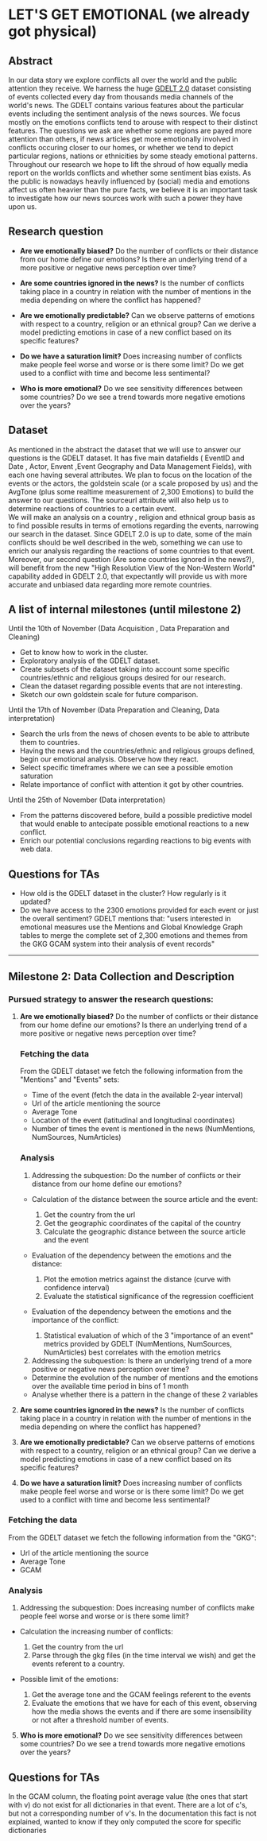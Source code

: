 # LET'S GET EMOTIONAL (we already got physical)

## Abstract

In our data story we explore conflicts all over the world and the public attention they receive. We harness the huge [GDELT 2.0](https://www.gdeltproject.org/data.html#documentation) dataset consisting of events collected every day from thousands media channels of the world's news. The GDELT contains various features about the particular events including the sentiment analysis of the news sources. We focus mostly on the emotions conflicts tend to arouse with respect to their distinct features. The questions we ask are whether some regions are payed more attention than others, if news articles get more emotionally involved in conflicts occuring closer to our homes, or whether we tend to depict particular regions, nations or ethnicities by some steady emotional patterns. Throughout our research we hope to lift the shroud of how equally media report on the worlds conflicts and whether some sentiment bias exists. As the public is nowadays heavily influenced by (social) media and emotions affect us often heavier than the pure facts, we believe it is an important task to investigate how our news sources work with such a power they have upon us. 


## Research question

- **Are we emotionally biased?** Do the number of conflicts or their distance from our home define our emotions? Is there an underlying trend of a more positive or negative news perception over time?

- **Are some countries ignored in the news?**  Is the number of conflicts taking place in a country in relation with the number of mentions in the media depending on where the conflict has happened? 

- **Are we emotionally predictable?** Can we observe patterns of emotions with respect to a country, religion or an ethnical group? Can we derive a model predicting emotions in case of a new conflict based on its specific features?

- **Do we have a saturation limit?** Does increasing number of conflicts make people feel worse and worse or is there some limit? Do we get used to a conflict with time and become less sentimental? 

- **Who is more emotional?** Do we see sensitivity differences between some countries? Do we see a trend towards more negative emotions over the years?


## Dataset
As mentioned in the abstract the dataset that we will use to answer our questions is the GDELT dataset. It has five main datafields ( EventID and Date , Actor, Envent ,Event Geography and Data Management Fields), with each one having several attributes. We plan to focus on the location of the events or the actors, the goldstein scale (or a scale proposed by us) and the AvgTone (plus some realtime measurement of 2,300 Emotions) to build the answer to our questions. The sourceurl attribute will also help us to determine reactions of countries to a certain event.   
We will make an analysis on a country , religion and ethnical group basis as to find possible results in terms of emotions regarding the events, narrowing our search in the dataset. Since GDELT 2.0 is up to date, some of the main conflicts should be well described in the web, something we can use to enrich our analysis regarding the reactions of some countries to that event. Moreover, our second question (Are some countries ignored in the news?), will benefit from the new "High Resolution View of the Non-Western World" capability added in GDELT 2.0, that expectantly will provide us with more accurate and unbiased data regarding more remote countries.

## A list of internal milestones (until milestone 2)
Until the 10th of November (Data Acquisition , Data Preparation and Cleaning)
- Get to know how to work in the cluster.
- Exploratory analysis of the GDELT dataset.
- Create subsets of the dataset taking into account some specific countries/ethnic and religious groups desired for our research.
- Clean the dataset regarding possible events that are not interesting.
- Sketch our own goldstein scale for future comparison.

Until the 17th of November (Data Preparation and Cleaning, Data interpretation)
- Search the urls from the news of chosen events to be able to attribute them to countries.
- Having the news and the countries/ethnic and religious groups defined, begin our emotional analysis. Observe how they react.
- Select specific timeframes where we can see a possible emotion saturation
- Relate importance of conflict with attention it got by other countries.

Until the 25th of November (Data interpretation) 
- From the patterns discovered before, build a possible predictive model that would enable to antecipate possible emotional reactions to a new conflict.
- Enrich our potential conclusions regarding reactions to big events with web data.


## Questions for TAs

- How old is the GDELT dataset in the cluster? How regularly is it updated?
- Do we have access to the 2300 emotions provided for each event or just the overall sentiment? GDELT mentions that: "users interested in emotional measures use the Mentions and Global Knowledge Graph tables to merge the complete set of 2,300 emotions and themes from the GKG GCAM system into their analysis of event records"

---

## Milestone 2: Data Collection and Description

### Pursued strategy to answer the research questions:

1. **Are we emotionally biased?** Do the number of conflicts or their distance from our home define our emotions? Is there an underlying trend of a more positive or negative news perception over time?

    ### Fetching the data 

    From the GDELT dataset we fetch the following information from the "Mentions" and "Events" sets:

    - Time of the event (fetch the data in the available 2-year interval)
    - Url of the article mentioning the source 
    - Average Tone 
    - Location of the event (latitudinal and longitudinal coordinates)
    - Number of times the event is mentioned in the news (NumMentions, NumSources, NumArticles) 

    ### Analysis

    1. Addressing the subquestion: Do the number of conflicts or their distance from our home define our emotions?

    - Calculation of the distance between the source article and the event: 
        1. Get the country from the url 
        2. Get the geographic coordinates of the capital of the country
        3. Calculate the geographic distance between the source article and the event

    - Evaluation of the dependency between the emotions and the distance: 
        1. Plot the emotion metrics against the distance (curve with confidence interval)
        2. Evaluate the statistical significance of the regression coefficient

    - Evaluation of the dependency between the emotions and the importance of the conflict:
        1. Statistical evaluation of which of the 3 "importance of an event" metrics provided by GDELT (NumMentions, NumSources, NumArticles) best correlates with the emotion metrics

    2. Addressing the subquestion: Is there an underlying trend of a more positive or negative news perception over time?

    - Determine the evolution of the number of mentions and the emotions over the available time period in bins of 1 month
    - Analyse whether there is a pattern in the change of these 2 variables
  
2. **Are some countries ignored in the news?**  Is the number of conflicts taking place in a country in relation with the number of mentions in the media depending on where the conflict has happened? 

3. **Are we emotionally predictable?** Can we observe patterns of emotions with respect to a country, religion or an ethnical group? Can we derive a model predicting emotions in case of a new conflict based on its specific features?

4. **Do we have a saturation limit?** Does increasing number of conflicts make people feel worse and worse or is there some limit? Do we get used to a conflict with time and become less sentimental?

  ### Fetching the data 

  From the GDELT dataset we fetch the following information from the "GKG":

  - Url of the article mentioning the source 
  - Average Tone 
  - GCAM 

  ### Analysis
  
  1. Addressing the subquestion: Does increasing number of conflicts make people feel worse and worse or is there some limit?

  - Calculation the increasing number of conflicts: 
      1. Get the country from the url 
      2. Parse through the gkg files (in the time interval we wish) and get the events referent to a country.
      
  - Possible limit of the emotions: 
      1. Get the average tone and the GCAM feelings referent to the events
      2. Evaluate the emotions that we have for each of this event, observing how the media shows the events and if there are some insensibility or not after a threshold number of events.
  
5. **Who is more emotional?** Do we see sensitivity differences between some countries? Do we see a trend towards more negative emotions over the years?


## Questions for TAs
In the GCAM column, the floating point average value (the ones that start with v) do not exist for all dictionaries in that event.
There are a lot of c's, but not a corresponding number of v's. In the documentation this fact is not explained, wanted to know if they only computed the score for specific dictionaries

